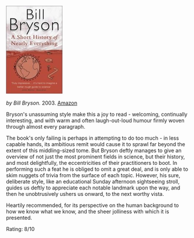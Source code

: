 <!--
.. title: A Short History Of Nearly Everything
.. slug: a-short-history-of-nearly-everything
.. date: 2007-02-21 00:12:36-06:00
.. tags: media,books,non-fiction,history
.. link: 
.. description: 
.. type: text
-->


![](/files/2007/02/short-history-of-nearly-everything.jpg)

*by Bill Bryson.* 2003.
[Amazon](http://www.amazon.co.uk/Short-History-Nearly-Everything/dp/0552997048)

Bryson's unassuming style make this a joy to read - welcoming,
continually interesting, and with warm and often laugh-out-loud humour
firmly woven through almost every paragraph.

The book's only failing is perhaps in attempting to do too much - in
less capable hands, its ambitious remit would cause it to sprawl far
beyond the extent of this middling-sized tome. But Bryson deftly manages
to give an overview of not just the most prominent fields in science,
but their history, and most delightfully, the eccentricities of their
practitioners to boot. In performing such a feat he is obliged to omit a
great deal, and is only able to skim nuggets of trivia from the surface
of each topic. However, his sure, deliberate style, like an educational
Sunday afternoon sightseeing stroll, guides us deftly to appreciate each
notable landmark upon the way, and then he unobtrusively ushers us
onward, to the next worthy vista.

Heartily recommended, for its perspective on the human background to how
we know what we know, and the sheer jolliness with which it is
presented.

Rating: 8/10
